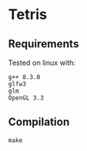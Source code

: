 # Tetris

## Requirements

Tested on linux with:

	g++ 8.3.0
	glfw3
	glm
	OpenGL 3.3

## Compilation

	make
